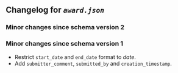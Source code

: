 ## Changelog for *`award.json`*

### Minor changes since schema version 2


### Minor changes since schema version 1

* Restrict `start_date` and `end_date` format to *date*.
* Add `submitter_comment`, `submitted_by` and `creation_timestamp`.
